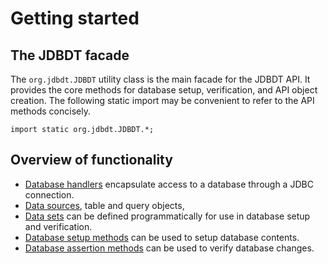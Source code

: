
# Getting started

## The JDBDT facade

The `org.jdbdt.JDBDT` utility class is the main facade for the JDBDT 
API. It provides the core methods for database setup, verification,
and API object creation. The following static import 
may be convenient to refer to the API methods concisely.

    import static org.jdbdt.JDBDT.*;

## Overview of functionality

* [Database handlers](DB.html) encapsulate access to a database through 
a JDBC connection. 
* [Data sources](DataSources.html), table and query objects, 
* [Data sets](DataSets.html) can be defined programmatically 
for use in database setup and verification.
* [Database setup methods](DBSetup.html) can be used 
to setup database contents.
* [Database assertion methods](DBAssertions.html) can be used
to verify database changes.

